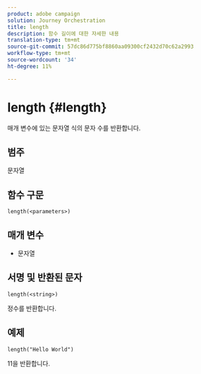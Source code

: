 ```yaml
---
product: adobe campaign
solution: Journey Orchestration
title: length
description: 함수 길이에 대한 자세한 내용
translation-type: tm+mt
source-git-commit: 57dc86d775bf8860aa09300cf2432d70c62a2993
workflow-type: tm+mt
source-wordcount: '34'
ht-degree: 11%

---
```



# length {#length}

매개 변수에 있는 문자열 식의 문자 수를 반환합니다.

## 범주

문자열

## 함수 구문

`length(<parameters>)`

## 매개 변수

* 문자열

## 서명 및 반환된 문자

`length(<string>)`

정수를 반환합니다.

## 예제

`length("Hello World")`

11을 반환합니다.
